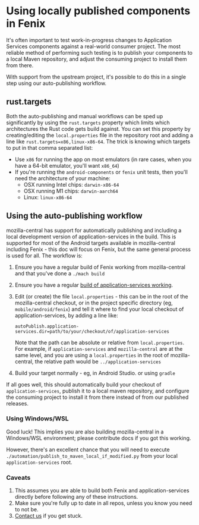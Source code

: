 # Using locally published components in Fenix

It's often important to test work-in-progress changes to Application Services components against a real-world
consumer project. The most reliable method of performing such testing is to publish your
components to a local Maven repository, and adjust the consuming project to install them
from there.

With support from the upstream project, it's possible to do this in a single step using
our auto-publishing workflow.

## rust.targets

Both the auto-publishing and manual workflows can be sped up significantly by
using the `rust.targets` property which limits which architectures the Rust
code gets build against.  You can set this property by creating/editing the
`local.properties` file in the repository root and adding a line like
`rust.targets=x86,linux-x86-64`.  The trick is knowing which targets to put in
that comma separated list:

  - Use `x86` for running the app on most emulators (in rare cases, when you have a 64-bit emulator, you'll want `x86_64`)
  - If you're running the `android-components` or `fenix` unit tests, then you'll need the architecture of your machine:
    - OSX running Intel chips: `darwin-x86-64`
    - OSX running M1 chips: `darwin-aarch64`
    - Linux: `linux-x86-64`

## Using the auto-publishing workflow

mozilla-central has support for automatically publishing and including a local development version of application-services in the build.
This is supported for most of the Android targets available in mozilla-central including Fenix - this
doc will focus on Fenix, but the same general process is used for all. The workflow is:

1. Ensure you have a regular build of Fenix working from mozilla-central and that you've done a `./mach build`
1. Ensure you have a regular [build of application-services working](../building.md).
1. Edit (or create) the file `local.properties` - this can be in the root of the mozilla-central checkout,
   or in the project specific directory (eg, `mobile/android/fenix`) and tell it where to
   find your local checkout of application-services, by adding a line like:

   `autoPublish.application-services.dir=path/to/your/checkout/of/application-services`

   Note that the path can be absolute or relative from `local.properties`. For example, if `application-services`
   and `mozilla-central` are at the same level, and you are using a `local.properties` in the root of mozilla-central,
   the relative path would be `../application-services`
1. Build your target normally - eg, in Android Studio. or using `gradle`

If all goes well, this should automatically build your checkout of `application-services`, publish it
to a local maven repository, and configure the consuming project to install it from there instead of
from our published releases.

### Using Windows/WSL

Good luck! This implies you are also building mozilla-central in a Windows/WSL environment;
please contribute docs if you got this working.

However, there's an excellent chance that you will need to execute
`./automation/publish_to_maven_local_if_modified.py` from your local `application-services` root.

### Caveats

1. This assumes you are able to build both Fenix and application-services directly before following any of these instructions.
2. Make sure you're fully up to date in all repos, unless you know you need to
   not be.
4. [Contact us](../README.md#contact-us) if you get stuck.
